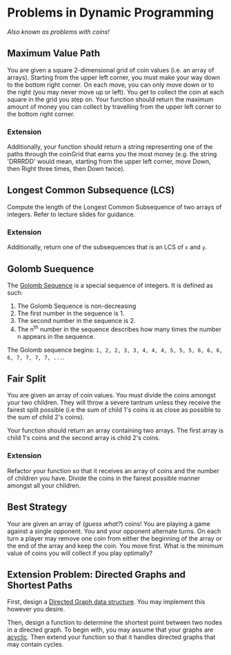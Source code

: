 # Problems in Dynamic Programming
*Also known as problems with coins!*

## Maximum Value Path

You are given a square 2-dimensional grid of coin values (i.e. an array of arrays). Starting from the upper left corner, you must make your way down to the bottom right corner. On each move, you can only move down or to the right (you may never move up or left). You get to collect the coin at each square in the grid you step on. Your function should return the maximum amount of money you can collect by travelling from the upper left corner to the bottom right corner.

### Extension

Additionally, your function should return a string representing one of the paths through the coinGrid that earns you the most money (e.g. the string 'DRRRDD' would mean, starting from the upper left corner, move Down, then Right three times, then Down twice).

## Longest Common Subsequence (LCS)

Compute the length of the Longest Common Subsequence of two arrays of integers. Refer to lecture slides for guidance.

### Extension

Additionally, return one of the subsequences that is an LCS of `x` and `y`.

## Golomb Suequence

The [Golomb Sequence](https://en.wikipedia.org/wiki/Golomb_sequence) is a special sequence of integers. It is defined as such:

1. The Golomb Sequence is non-decreasing
1. The first number in the sequence is 1.
1. The second number in the sequence is 2.
1. The n<sup>th</sup> number in the sequence describes how many times the number n appears in the sequence.

The Golomb sequence begins: `1, 2, 2, 3, 3, 4, 4, 4, 5, 5, 5, 6, 6, 6, 6, 7, 7, 7, 7, ...`.

## Fair Split

You are given an array of coin values. You must divide the coins amongst your two children. They will throw a severe tantrum unless they receive the fairest split possible (i.e the sum of child 1's coins is as close as possible to the sum of child 2's coins).

Your function should return an array containing two arrays. The first array is child 1's coins and the second array is child 2's coins.

### Extension

Refactor your function so that it receives an array of coins and the number of children you have. Divide the coins in the fairest possible manner amongst all your children.

## Best Strategy

Your are given an array of (*guess what?*) coins! You are playing a game against a single opponent. You and your opponent alternate turns. On each turn a player may remove one coin from either the beginning of the array or the end of the array and keep the coin. You move first. What is the minimum value of coins you will collect if you play optimally?

## Extension Problem: Directed Graphs and Shortest Paths

First, design a [Directed Graph data structure](https://en.wikipedia.org/wiki/Directed_graph). You may implement this however you desire.

Then, design a function to determine the shortest point between two nodes in a directed graph. To begin with, you may assume that your graphs are [acyclic](https://en.wikipedia.org/wiki/Directed_acyclic_graph). Then extend your function so that it handles directed graphs that may contain cycles.
